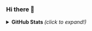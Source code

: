 ### Hi there 👋


<details>
  <summary> <b>GitHub Stats </b> <i>(click to expand!)</i></summary>
  <br>
    ![Lucas Susin](https://github-readme-stats.vercel.app/api?username=LucasSusin&show_icons=true&theme=radical&count_private=true)
</details>
